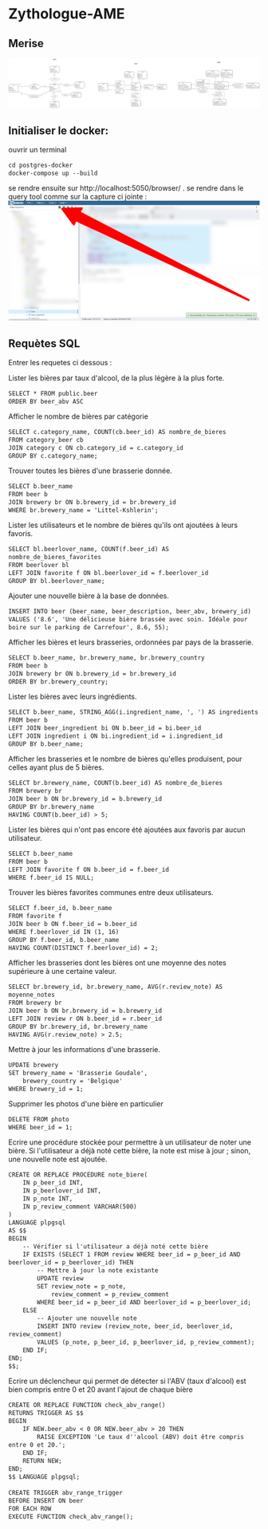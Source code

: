 # Zythologue-AME
## Merise

![merise](merise.png)

## Initialiser le docker:
ouvrir un terminal
```
cd postgres-docker
docker-compose up --build
```

se rendre ensuite sur http://localhost:5050/browser/ .
se rendre dans le query tool comme sur la capture ci jointe :
![Query tool](pgAdmin-4.png)

## Requètes SQL

Entrer les requetes ci dessous :

Lister les bières par taux d'alcool, de la plus légère à la plus forte.

```
SELECT * FROM public.beer
ORDER BY beer_abv ASC
```

Afficher le nombre de bières par catégorie

```
SELECT c.category_name, COUNT(cb.beer_id) AS nombre_de_bieres
FROM category_beer cb
JOIN category c ON cb.category_id = c.category_id
GROUP BY c.category_name;
```

Trouver toutes les bières d'une brasserie donnée.
```
SELECT b.beer_name
FROM beer b
JOIN brewery br ON b.brewery_id = br.brewery_id
WHERE br.brewery_name = 'Littel-Kshlerin';
```

Lister les utilisateurs et le nombre de bières qu'ils ont ajoutées à leurs favoris.
```
SELECT bl.beerlover_name, COUNT(f.beer_id) AS nombre_de_bieres_favorites
FROM beerlover bl
LEFT JOIN favorite f ON bl.beerlover_id = f.beerlover_id
GROUP BY bl.beerlover_name;
```

Ajouter une nouvelle bière à la base de données.
```
INSERT INTO beer (beer_name, beer_description, beer_abv, brewery_id)
VALUES ('8.6', 'Une délicieuse bière brassée avec soin. Idéale pour boire sur le parking de Carrefour', 8.6, 55);
```

Afficher les bières et leurs brasseries, ordonnées par pays de la brasserie.
```
SELECT b.beer_name, br.brewery_name, br.brewery_country
FROM beer b
JOIN brewery br ON b.brewery_id = br.brewery_id
ORDER BY br.brewery_country;
```

Lister les bières avec leurs ingrédients.
```
SELECT b.beer_name, STRING_AGG(i.ingredient_name, ', ') AS ingredients
FROM beer b
LEFT JOIN beer_ingredient bi ON b.beer_id = bi.beer_id
LEFT JOIN ingredient i ON bi.ingredient_id = i.ingredient_id
GROUP BY b.beer_name;
```

Afficher les brasseries et le nombre de bières qu'elles produisent, pour celles ayant plus de 5 bières.
```
SELECT br.brewery_name, COUNT(b.beer_id) AS nombre_de_bieres
FROM brewery br
JOIN beer b ON br.brewery_id = b.brewery_id
GROUP BY br.brewery_name
HAVING COUNT(b.beer_id) > 5;
```

Lister les bières qui n'ont pas encore été ajoutées aux favoris par aucun utilisateur.
```
SELECT b.beer_name
FROM beer b
LEFT JOIN favorite f ON b.beer_id = f.beer_id
WHERE f.beer_id IS NULL;
```

Trouver les bières favorites communes entre deux utilisateurs.
```
SELECT f.beer_id, b.beer_name
FROM favorite f
JOIN beer b ON f.beer_id = b.beer_id
WHERE f.beerlover_id IN (1, 16)
GROUP BY f.beer_id, b.beer_name
HAVING COUNT(DISTINCT f.beerlover_id) = 2;
```

Afficher les brasseries dont les bières ont une moyenne des notes supérieure à une certaine valeur.
```
SELECT br.brewery_id, br.brewery_name, AVG(r.review_note) AS moyenne_notes
FROM brewery br
JOIN beer b ON br.brewery_id = b.brewery_id
LEFT JOIN review r ON b.beer_id = r.beer_id
GROUP BY br.brewery_id, br.brewery_name
HAVING AVG(r.review_note) > 2.5;
```

Mettre à jour les informations d'une brasserie.
```
UPDATE brewery
SET brewery_name = 'Brasserie Goudale',
    brewery_country = 'Belgique'
WHERE brewery_id = 1;
```

Supprimer les photos d'une bière en particulier
```
DELETE FROM photo
WHERE beer_id = 1;
```

Ecrire une procédure stockée pour permettre à un utilisateur de noter une bière. Si l'utilisateur a déjà noté cette bière, la note est mise à jour ; sinon, une nouvelle note est ajoutée.
```
CREATE OR REPLACE PROCEDURE note_biere(
    IN p_beer_id INT,
    IN p_beerlover_id INT,
    IN p_note INT,
    IN p_review_comment VARCHAR(500)
)
LANGUAGE plpgsql
AS $$
BEGIN
    -- Vérifier si l'utilisateur a déjà noté cette bière
    IF EXISTS (SELECT 1 FROM review WHERE beer_id = p_beer_id AND beerlover_id = p_beerlover_id) THEN
        -- Mettre à jour la note existante
        UPDATE review
        SET review_note = p_note,
            review_comment = p_review_comment
        WHERE beer_id = p_beer_id AND beerlover_id = p_beerlover_id;
    ELSE
        -- Ajouter une nouvelle note
        INSERT INTO review (review_note, beer_id, beerlover_id, review_comment)
        VALUES (p_note, p_beer_id, p_beerlover_id, p_review_comment);
    END IF;
END;
$$;
```

Ecrire un déclencheur qui permet de détecter si l'ABV (taux d'alcool) est bien compris entre 0 et 20 avant l'ajout de chaque bière
```
CREATE OR REPLACE FUNCTION check_abv_range()
RETURNS TRIGGER AS $$
BEGIN
    IF NEW.beer_abv < 0 OR NEW.beer_abv > 20 THEN
        RAISE EXCEPTION 'Le taux d''alcool (ABV) doit être compris entre 0 et 20.';
    END IF;
    RETURN NEW;
END;
$$ LANGUAGE plpgsql;

CREATE TRIGGER abv_range_trigger
BEFORE INSERT ON beer
FOR EACH ROW
EXECUTE FUNCTION check_abv_range();
```
